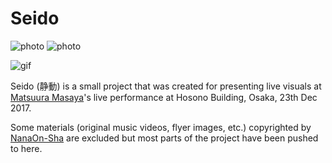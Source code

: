 # Seido

![photo](https://i.imgur.com/1UluCFtm.jpg)
![photo](https://i.imgur.com/gLQ8iarm.jpg)

![gif](https://i.imgur.com/1Ql9Ygs.gif)

Seido (静動) is a small project that was created for presenting live visuals at
[Matsuura Masaya]'s live performance at Hosono Building, Osaka, 23th Dec 2017.

Some materials (original music videos, flyer images, etc.) copyrighted by
[NanaOn-Sha] are excluded but most parts of the project have been pushed to
here.

[Matsuura Masaya]: https://en.wikipedia.org/wiki/Masaya_Matsuura
[NanaOn-sha]: https://en.wikipedia.org/wiki/NanaOn-Sha

<!--4567890123456789012345678901234567890123456789012345678901234567890123456-->
